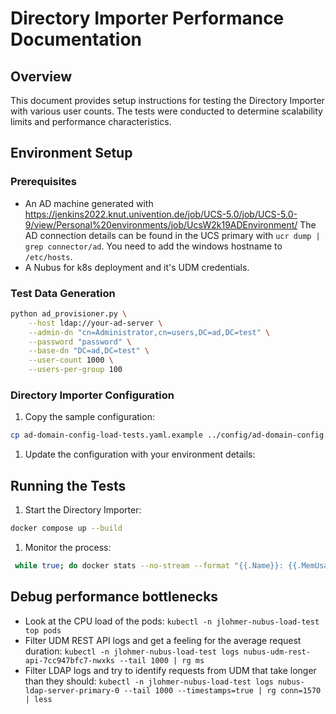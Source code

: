 # Directory Importer Performance Documentation

## Overview

This document provides setup instructions for testing the Directory Importer with various user counts. The tests were conducted to determine scalability limits and performance characteristics.

## Environment Setup

### Prerequisites

* An AD machine generated with https://jenkins2022.knut.univention.de/job/UCS-5.0/job/UCS-5.0-9/view/Personal%20environments/job/UcsW2k19ADEnvironment/ The AD connection details can be found in the UCS primary with `ucr dump | grep connector/ad`. You need to add the windows hostname to `/etc/hosts`.
* A Nubus for k8s deployment and it's UDM credentials.


### Test Data Generation

```bash
python ad_provisioner.py \
    --host ldap://your-ad-server \
    --admin-dn "cn=Administrator,cn=users,DC=ad,DC=test" \
    --password "password" \
    --base-dn "DC=ad,DC=test" \
    --user-count 1000 \
    --users-per-group 100
```

### Directory Importer Configuration

1. Copy the sample configuration:
  ```bash
  cp ad-domain-config-load-tests.yaml.example ../config/ad-domain-config.yaml
  ```
1. Update the configuration with your environment details:

## Running the Tests

1. Start the Directory Importer:
  ```bash
  docker compose up --build
  ```
1. Monitor the process:
  ```bash
   while true; do docker stats --no-stream --format "{{.Name}}: {{.MemUsage}}" directory-importer-directory-importer-1 | xargs -I {} echo "$(date '+%Y-%m-%d %H:%M:%S') {}" >> container_memory.log; sleep 1; done
   ```

## Debug performance bottlenecks

* Look at the CPU load of the pods:
`kubectl -n jlohmer-nubus-load-test top pods`
* Filter UDM REST API logs and get a feeling for the average request duration:
`kubectl -n jlohmer-nubus-load-test logs nubus-udm-rest-api-7cc947bfc7-nwxks --tail 1000 | rg ms`
* Filter LDAP logs and try to identify requests from UDM that take longer than they should:
`kubectl -n jlohmer-nubus-load-test logs nubus-ldap-server-primary-0 --tail 1000 --timestamps=true | rg conn=1570 | less`
